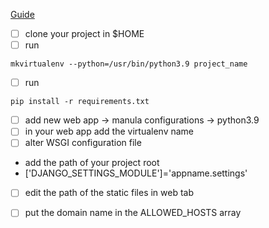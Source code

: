 [Guide](https://www.youtube.com/watch?v=xtnUwvjOThg)
- [ ] clone your project in $HOME
- [ ] run
```shell
mkvirtualenv --python=/usr/bin/python3.9 project_name
```
- [ ] run
```shell
pip install -r requirements.txt
```
- [ ] add new web app -> manula configurations -> python3.9
- [ ] in your web app add the virtualenv name
- [ ] alter WSGI configuration file 
- add the path of your project root
- ['DJANGO_SETTINGS_MODULE']='appname.settings'
- [ ] edit the path of the static files in web tab
- [ ]  put the domain name in the ALLOWED_HOSTS array



